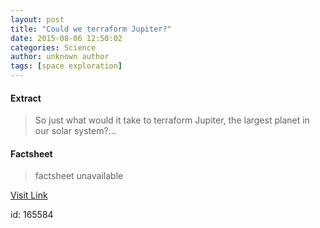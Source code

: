 ```yaml
---
layout: post
title: "Could we terraform Jupiter?"
date: 2015-08-06 12:50:02
categories: Science
author: unknown author
tags: [space exploration]
---
```



#### Extract
>So just what would it take to terraform Jupiter, the largest planet in our solar system?...

#### Factsheet
>factsheet unavailable

[Visit Link](http://phys.org/news/2015-08-terraform-jupiter.html)

id:  165584


